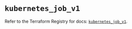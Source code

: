# `kubernetes_job_v1`

Refer to the Terraform Registry for docs: [`kubernetes_job_v1`](https://registry.terraform.io/providers/hashicorp/kubernetes/2.37.1/docs/resources/job_v1).
